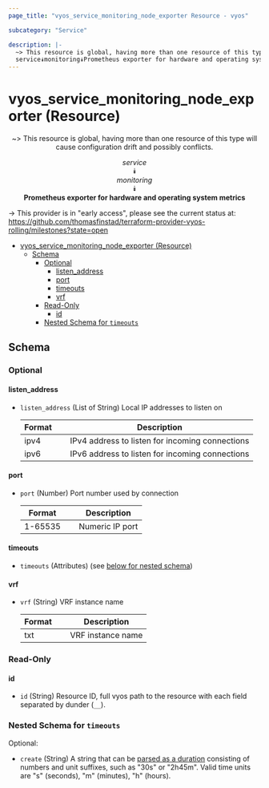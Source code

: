 ```yaml
---
page_title: "vyos_service_monitoring_node_exporter Resource - vyos"

subcategory: "Service"

description: |-
  ~> This resource is global, having more than one resource of this type will cause configuration drift and possibly conflicts.
  service⯯monitoring⯯Prometheus exporter for hardware and operating system metrics
---
```


# vyos_service_monitoring_node_exporter (Resource)
<center>

~> This resource is global, having more than one resource of this type will cause configuration drift and possibly conflicts.

*service*  
⯯  
*monitoring*  
⯯  
**Prometheus exporter for hardware and operating system metrics**


</center>

-> This provider is in "early access", please see the current status at: https://github.com/thomasfinstad/terraform-provider-vyos-rolling/milestones?state=open

<!--TOC-->

- [vyos_service_monitoring_node_exporter (Resource)](#vyos_service_monitoring_node_exporter-resource)
  - [Schema](#schema)
    - [Optional](#optional)
      - [listen_address](#listen_address)
      - [port](#port)
      - [timeouts](#timeouts)
      - [vrf](#vrf)
    - [Read-Only](#read-only)
      - [id](#id)
    - [Nested Schema for `timeouts`](#nested-schema-for-timeouts)

<!--TOC-->

<!-- schema generated by tfplugindocs -->
## Schema

### Optional

#### listen_address
- `listen_address` (List of String) Local IP addresses to listen on

    |  Format  &emsp;|  Description                                      |
    |----------|---------------------------------------------------|
    |  ipv4    &emsp;|  IPv4 address to listen for incoming connections  |
    |  ipv6    &emsp;|  IPv6 address to listen for incoming connections  |
#### port
- `port` (Number) Port number used by connection

    |  Format   &emsp;|  Description      |
    |-----------|-------------------|
    |  1-65535  &emsp;|  Numeric IP port  |
#### timeouts
- `timeouts` (Attributes) (see [below for nested schema](#nestedatt--timeouts))
#### vrf
- `vrf` (String) VRF instance name

    |  Format  &emsp;|  Description        |
    |----------|---------------------|
    |  txt     &emsp;|  VRF instance name  |

### Read-Only

#### id
- `id` (String) Resource ID, full vyos path to the resource with each field separated by dunder (`__`).

<a id="nestedatt--timeouts"></a>
### Nested Schema for `timeouts`

Optional:

- `create` (String) A string that can be [parsed as a duration](https://pkg.go.dev/time#ParseDuration) consisting of numbers and unit suffixes, such as &#34;30s&#34; or &#34;2h45m&#34;. Valid time units are &#34;s&#34; (seconds), &#34;m&#34; (minutes), &#34;h&#34; (hours).
